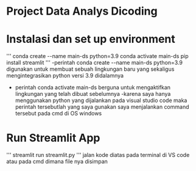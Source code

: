 # Project Data Analys Dicoding

# Instalasi dan set up environment

'''
conda create --name main-ds python=3.9
conda activate main-ds
pip install streamlit
'''
-perintah conda create --name main-ds python=3.9 digunakan untuk membuat sebuah lingkungan baru yang sekaligus mengintegrasikan python versi 3.9 didalamnya

- perintah conda activate main-ds berguna untuk mengaktifkan lingkungan yang telah dibuat sebelumnya
  -karena saya hanya menggunakan python yang dijalankan pada visual studio code maka perintah tersebutlah yang saya gunakan
  saya menjalankan command tersebut pada cmd di OS windows

# Run Streamlit App

'''
streamlit run streamlit.py
'''
jalan kode diatas pada terminal di VS code atau pada cmd dimana file nya disimpan
